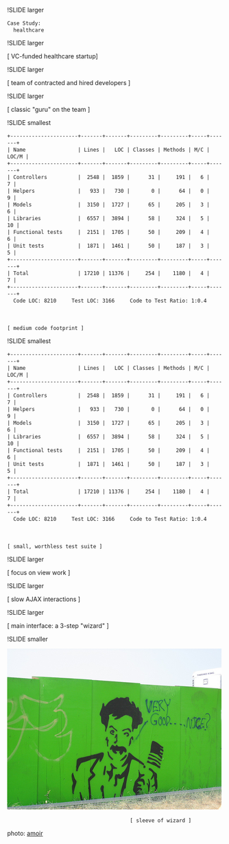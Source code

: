 
!SLIDE larger

	Case Study:  
	  healthcare

!SLIDE larger

[ VC-funded healthcare startup]

!SLIDE  larger

[ team of contracted and hired developers ]


!SLIDE  larger

[ classic "guru" on the team ]


!SLIDE  smallest

    +----------------------+-------+-------+---------+---------+-----+-------+
    | Name                 | Lines |   LOC | Classes | Methods | M/C | LOC/M |
    +----------------------+-------+-------+---------+---------+-----+-------+
    | Controllers          |  2548 |  1859 |      31 |     191 |   6 |     7 |
    | Helpers              |   933 |   730 |       0 |      64 |   0 |     9 |
    | Models               |  3150 |  1727 |      65 |     205 |   3 |     6 |
    | Libraries            |  6557 |  3894 |      58 |     324 |   5 |    10 |
    | Functional tests     |  2151 |  1705 |      50 |     209 |   4 |     6 |
    | Unit tests           |  1871 |  1461 |      50 |     187 |   3 |     5 |
    +----------------------+-------+-------+---------+---------+-----+-------+
    | Total                | 17210 | 11376 |     254 |    1180 |   4 |     7 |
    +----------------------+-------+-------+---------+---------+-----+-------+
      Code LOC: 8210     Test LOC: 3166     Code to Test Ratio: 1:0.4



    [ medium code footprint ]


!SLIDE  smallest

    +----------------------+-------+-------+---------+---------+-----+-------+
    | Name                 | Lines |   LOC | Classes | Methods | M/C | LOC/M |
    +----------------------+-------+-------+---------+---------+-----+-------+
    | Controllers          |  2548 |  1859 |      31 |     191 |   6 |     7 |
    | Helpers              |   933 |   730 |       0 |      64 |   0 |     9 |
    | Models               |  3150 |  1727 |      65 |     205 |   3 |     6 |
    | Libraries            |  6557 |  3894 |      58 |     324 |   5 |    10 |
    | Functional tests     |  2151 |  1705 |      50 |     209 |   4 |     6 |
    | Unit tests           |  1871 |  1461 |      50 |     187 |   3 |     5 |
    +----------------------+-------+-------+---------+---------+-----+-------+
    | Total                | 17210 | 11376 |     254 |    1180 |   4 |     7 |
    +----------------------+-------+-------+---------+---------+-----+-------+
      Code LOC: 8210     Test LOC: 3166     Code to Test Ratio: 1:0.4



    [ small, worthless test suite ]

!SLIDE  larger

[ focus on view work ]

!SLIDE larger

[ slow AJAX interactions ]

!SLIDE larger

[ main interface:  a 3-step "wizard" ]

!SLIDE smaller

<img src="sleeve_of_wizard.jpg" class="sleeve">

<br/>

                                        	[ sleeve of wizard ]

<div class="photo-credits">
 photo: <a href="http://www.flickr.com/photos/amoir/300675038/">amoir</a>
</div>


